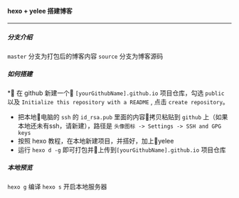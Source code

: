 #### hexo + yelee 搭建博客
___

##### 分支介绍
`master` 分支为打包后的博客内容
`source` 分支为博客源码

##### 如何搭建
* 在 github 新建一个 `[yourGithubName].github.io` 项目仓库，勾选 `public` 以及 `Initialize this repository with a README` , 点击 `create repository`。
* 把本地电脑的 `ssh` 的 `id_rsa.pub` 里面的内容拷贝粘贴到 `github` 上（如果本地还未有ssh，请新建），路径是 `头像图标 -> Settings -> SSH and GPG keys `
* 按照 hexo 教程，在本地新建项目，并搭好，加上yelee
* 运行 `hexo d -g` 即可打包并上传到`[yourGithubName].github.io` 项目仓库

##### 本地预览
`hexo g` 编译
`hexo s` 开启本地服务器

